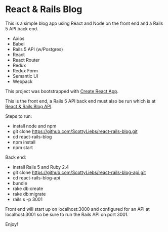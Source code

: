 # React & Rails Blog

This is a simple blog app using React and Node on the front end and a Rails 5 API back end.

* Axios
* Babel
* Rails 5 API (w/Postgres)
* React
* React Router
* Redux
* Redux Form
* Semantic UI
* Webpack

This project was bootstrapped with [Create React App](https://github.com/facebookincubator/create-react-app).

This is the front end, a Rails 5 API back end must also be run which is at [React & Rails Blog API](https://github.com/ScottyLiebs/react-rails-blog-api.git).

Steps to run:
- install node and npm
- git clone https://github.com/ScottyLiebs/react-rails-blog.git
- cd react-rails-blog
- npm install
- npm start

Back end:
- install Rails 5 and Ruby 2.4
- git clone https://github.com/ScottyLiebs/react-rails-blog-api.git
- cd react-rails-blog-api
- bundle
- rake db:create
- rake db:migrate
- rails s -p 3001

Front end will start up on localhost:3000 and configured for an API at localhost:3001 so be sure to run the Rails API on port 3001.

Enjoy!
